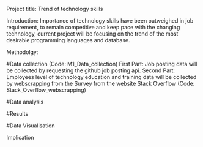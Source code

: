 Project title: Trend of technology skills

Introduction:
Importance of technology skills have been outweighed in job requirement, to remain competitive and keep pace with the changing technology,
current project will be focusing on the trend of the most desirable programming languages and database.

Methodolgy:

#Data collection (Code: M1_Data_collection)
First Part: Job posting data will be collected by requesting the github job posting api. 
Second Part: Employees level of technology education and training data will be collected by webscrapping from the Survey from the website Stack Overflow (Code: Stack_Overflow_webscrapping)

#Data analysis

#Results

#Data Visualisation

Implication

